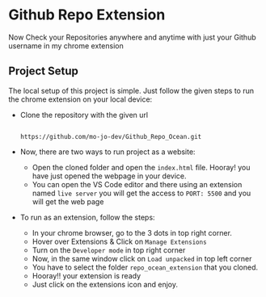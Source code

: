 # Github Repo Extension
Now Check your Repositories anywhere and anytime with just your Github username in my chrome extension

## Project Setup
The local setup of this project is simple. Just follow the given steps to run the chrome extension on your local device:
- Clone the repository with the given url 
    
  ```

  https://github.com/mo-jo-dev/Github_Repo_Ocean.git

  ```
        
- Now, there are two ways to run project as a website:
    - Open the cloned folder and open the `index.html` file. Hooray! you have just opened the webpage in your device.
    - You can open the VS Code editor and there using an extension named `live server` you will get the access to `PORT: 5500` and you will get the web page
- To run as an extension, follow the steps:
    - In your chrome browser, go to the 3 dots in top right corner.
    - Hover over Extensions & Click on `Manage Extensions`
    - Turn on the `Developer mode` in top right corner
    - Now, in the same window click on `Load unpacked` in top left corner
    - You have to select the folder `repo_ocean_extension` that you cloned.
    - Hooray!! your extension is ready
    - Just click on the extensions icon and enjoy.
